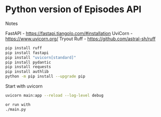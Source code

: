 # Python version of Episodes API

Notes

FastAPI - https://fastapi.tiangolo.com/#installation
UviCorn - https://www.uvicorn.org/
Tryout Ruff - https://github.com/astral-sh/ruff


```sh
pip install ruff
pip install fastapi
pip install "uvicorn[standard]"
pip install pydantic
pip install requests
pip install authlib
python -m pip install --upgrade pip
```

Start with uvicorn


```sh
uvicorn main:app --reload --log-level debug

or run with
./main.py
```
